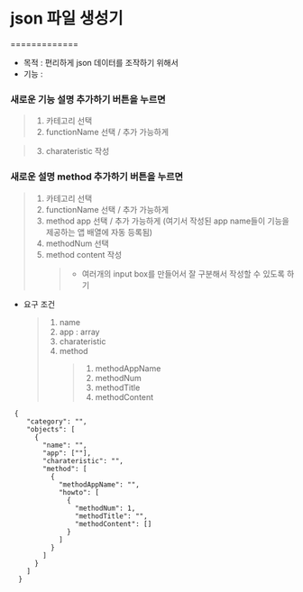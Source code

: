 # json 파일 생성기

=============

- 목적 : 편리하게 json 데이터를 조작하기 위해서
- 기능 :

### 새로운 기능 설명 추가하기 버튼을 누르면

> 1. 카테고리 선택
> 2. functionName 선택 / 추가 가능하게

<!-- > 3. app 선택 / 추가 가능하게 -->

> 3. charateristic 작성

### 새로운 설명 method 추가하기 버튼을 누르면

> 1. 카테고리 선택
> 2. functionName 선택 / 추가 가능하게
> 3. method app 선택 / 추가 가능하게 (여기서 작성된 app name들이 기능을 제공하는 앱 배열에 자동 등록됨)
> 4. methodNum 선택
> 5. method content 작성
>    > - 여러개의 input box를 만들어서 잘 구분해서 작성할 수 있도록 하기

- 요구 조건
  > 1. name
  > 2. app : array
  > 3. charateristic
  > 4. method
  >    > 1. methodAppName
  >    > 2. methodNum
  >    > 3. methodTitle
  >    > 4. methodContent

```
 {
    "category": "",
    "objects": [
      {
        "name": "",
        "app": [""],
        "charateristic": "",
        "method": [
          {
            "methodAppName": "",
            "howto": [
              {
                "methodNum": 1,
                "methodTitle": "",
                "methodContent": []
              }
            ]
          }
        ]
      }
    ]
  }
```

